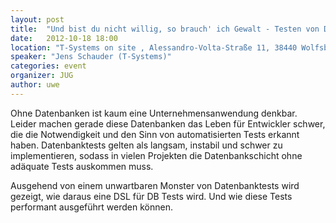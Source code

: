 ```yaml
---
layout: post
title:  "Und bist du nicht willig, so brauch' ich Gewalt - Testen von Datenbank-Code"
date:   2012-10-18 18:00
location: "T-Systems on site , Alessandro-Volta-Straße 11, 38440 Wolfsburg"
speaker: "Jens Schauder (T-Systems)"
categories: event
organizer: JUG
author: uwe
---
```

Ohne Datenbanken ist kaum eine Unternehmensanwendung denkbar. Leider machen gerade diese Datenbanken das Leben für
Entwickler schwer, die die Notwendigkeit und den Sinn von automatisierten Tests erkannt haben. Datenbanktests gelten als
langsam, instabil und schwer zu implementieren, sodass in vielen Projekten die Datenbankschicht ohne adäquate Tests
auskommen muss.

Ausgehend von einem unwartbaren Monster von Datenbanktests wird gezeigt, wie daraus eine DSL für DB Tests wird. Und wie
diese Tests performant ausgeführt werden können.
